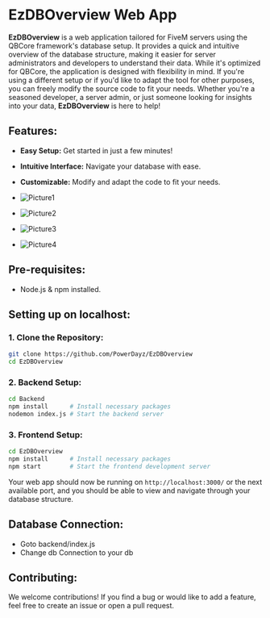 # **EzDBOverview Web App**

**EzDBOverview** is a web application tailored for FiveM servers using the QBCore framework's database setup. It provides a quick and intuitive overview of the database structure, making it easier for server administrators and developers to understand their data. While it's optimized for QBCore, the application is designed with flexibility in mind. If you're using a different setup or if you'd like to adapt the tool for other purposes, you can freely modify the source code to fit your needs. Whether you're a seasoned developer, a server admin, or just someone looking for insights into your data, **EzDBOverview** is here to help!

## **Features**:

- **Easy Setup:** Get started in just a few minutes!
- **Intuitive Interface:** Navigate your database with ease.
- **Customizable:** Modify and adapt the code to fit your needs.

- ![Picture1](https://github.com/PowerDayz/EzDBOverview/assets/50378849/809f3f3c-ccf6-4cd8-8832-d4305a8c3ece)
- ![Picture2](https://github.com/PowerDayz/EzDBOverview/assets/50378849/fd942231-a16e-4744-9884-c11cc8a4c368)
- ![Picture3](https://github.com/PowerDayz/EzDBOverview/assets/50378849/47b08fe9-5271-4552-b099-bf47d138da86)
- ![Picture4](https://github.com/PowerDayz/EzDBOverview/assets/50378849/5cc37780-d644-4aab-9683-3e7bc960de7a)

## **Pre-requisites**:

- Node.js & npm installed.

## **Setting up on localhost**:

### **1. Clone the Repository**:

```bash
git clone https://github.com/PowerDayz/EzDBOverview
cd EzDBOverview
```

### **2. Backend Setup**:

```bash
cd Backend
npm install      # Install necessary packages
nodemon index.js # Start the backend server
```

### **3. Frontend Setup**:

```bash
cd EzDBOverview
npm install      # Install necessary packages
npm start        # Start the frontend development server
```

Your web app should now be running on `http://localhost:3000/` or the next available port, and you should be able to view and navigate through your database structure.

## **Database Connection**:

- Goto backend/index.js
- Change db Connection to your db

## **Contributing**:

We welcome contributions! If you find a bug or would like to add a feature, feel free to create an issue or open a pull request.
